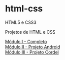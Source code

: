 # html-css
 HTML5 e CSS3

Projetos de HTML e CSS

<a href="https://antonyanw.github.io/html-css/Módulo 1/index.html"> Módulo I - Completo </a> <br>
<a href="https://antonyanw.github.io/html-css/Módulo 2/Grande Projeto/GrandeProjeto.html"> Módulo II - Projeto Android  </a> <br>
<a href="https://antonyawn.github.io/html-css/Módulo%203/desafios/Cordel-moderno.html"> Módulo III - Projeto Cordel </a>
